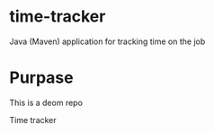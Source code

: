 # time-tracker
Java (Maven) application for tracking time on the job

# Purpase
This is a deom repo

Time tracker
